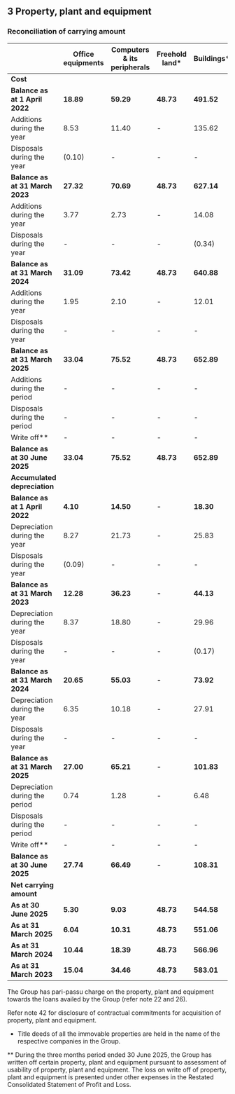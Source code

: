 ## 3 Property, plant and equipment

### Reconciliation of carrying amount

<table><thead><tr><th></th><th>Office equipments</th><th>Computers & its peripherals</th><th>Freehold land*</th><th>Buildings*</th><th>Vehicles</th><th>Electrical equipment</th><th>Furniture & Fixtures</th><th>Leasehold Improvements</th><th>Plant and Machinery</th><th>Total</th></tr></thead><tbody><tr><td><strong>Cost</strong></td><td></td><td></td><td></td><td></td><td></td><td></td><td></td><td></td><td></td><td></td></tr><tr><td><strong>Balance as at 1 April 2022</strong></td><td><strong>18.89</strong></td><td><strong>59.29</strong></td><td><strong>48.73</strong></td><td><strong>491.52</strong></td><td><strong>22.90</strong></td><td><strong>34.50</strong></td><td><strong>50.00</strong></td><td><strong>190.10</strong></td><td><strong>1,017.89</strong></td><td><strong>1,933.82</strong></td></tr><tr><td>Additions during the year</td><td>8.53</td><td>11.40</td><td>-</td><td>135.62</td><td>-</td><td>3.49</td><td>17.83</td><td>106.39</td><td>152.90</td><td>436.16</td></tr><tr><td>Disposals during the year</td><td>(0.10)</td><td>-</td><td>-</td><td>-</td><td>(2.48)</td><td>(0.51)</td><td>(0.90)</td><td>(35.31)</td><td>(46.74)</td><td>(86.04)</td></tr><tr><td><strong>Balance as at 31 March 2023</strong></td><td><strong>27.32</strong></td><td><strong>70.69</strong></td><td><strong>48.73</strong></td><td><strong>627.14</strong></td><td><strong>20.42</strong></td><td><strong>37.48</strong></td><td><strong>66.93</strong></td><td><strong>261.18</strong></td><td><strong>1,124.05</strong></td><td><strong>2,283.94</strong></td></tr><tr><td>Additions during the year</td><td>3.77</td><td>2.73</td><td>-</td><td>14.08</td><td>-</td><td>0.37</td><td>5.02</td><td>59.93</td><td>45.20</td><td>131.10</td></tr><tr><td>Disposals during the year</td><td>-</td><td>-</td><td>-</td><td>(0.34)</td><td>-</td><td>-</td><td>(0.01)</td><td>-</td><td>(16.45)</td><td>(16.80)</td></tr><tr><td><strong>Balance as at 31 March 2024</strong></td><td><strong>31.09</strong></td><td><strong>73.42</strong></td><td><strong>48.73</strong></td><td><strong>640.88</strong></td><td><strong>20.42</strong></td><td><strong>37.85</strong></td><td><strong>71.94</strong></td><td><strong>321.11</strong></td><td><strong>1,152.80</strong></td><td><strong>2,398.24</strong></td></tr><tr><td>Additions during the year</td><td>1.95</td><td>2.10</td><td>-</td><td>12.01</td><td>0.99</td><td>0.06</td><td>3.64</td><td>14.51</td><td>39.90</td><td>75.16</td></tr><tr><td>Disposals during the year</td><td>-</td><td>-</td><td>-</td><td>-</td><td>-</td><td>-</td><td>-</td><td>-</td><td>-</td><td>-</td></tr><tr><td><strong>Balance as at 31 March 2025</strong></td><td><strong>33.04</strong></td><td><strong>75.52</strong></td><td><strong>48.73</strong></td><td><strong>652.89</strong></td><td><strong>21.41</strong></td><td><strong>37.91</strong></td><td><strong>75.58</strong></td><td><strong>335.62</strong></td><td><strong>1,192.70</strong></td><td><strong>2,473.40</strong></td></tr><tr><td>Additions during the period</td><td>-</td><td>-</td><td>-</td><td>-</td><td>21.15</td><td>6.02</td><td>-</td><td>8.40</td><td>8.04</td><td>43.61</td></tr><tr><td>Disposals during the period</td><td>-</td><td>-</td><td>-</td><td>-</td><td>-</td><td>-</td><td>-</td><td>-</td><td>-</td><td>-</td></tr><tr><td>Write off**</td><td>-</td><td>-</td><td>-</td><td>-</td><td>-</td><td>-</td><td>-</td><td>(4.46)</td><td>-</td><td>(4.46)</td></tr><tr><td><strong>Balance as at 30 June 2025</strong></td><td><strong>33.04</strong></td><td><strong>75.52</strong></td><td><strong>48.73</strong></td><td><strong>652.89</strong></td><td><strong>42.56</strong></td><td><strong>43.93</strong></td><td><strong>75.58</strong></td><td><strong>339.56</strong></td><td><strong>1,200.74</strong></td><td><strong>2,512.55</strong></td></tr><tr><td><strong>Accumulated depreciation</strong></td><td></td><td></td><td></td><td></td><td></td><td></td><td></td><td></td><td></td><td></td></tr><tr><td><strong>Balance as at 1 April 2022</strong></td><td><strong>4.10</strong></td><td><strong>14.50</strong></td><td><strong>-</strong></td><td><strong>18.30</strong></td><td><strong>2.70</strong></td><td><strong>4.60</strong></td><td><strong>4.00</strong></td><td><strong>34.80</strong></td><td><strong>58.79</strong></td><td><strong>141.79</strong></td></tr><tr><td>Depreciation during the year</td><td>8.27</td><td>21.73</td><td>-</td><td>25.83</td><td>3.48</td><td>5.00</td><td>10.50</td><td>75.93</td><td>109.96</td><td>260.70</td></tr><tr><td>Disposals during the year</td><td>(0.09)</td><td>-</td><td>-</td><td>-</td><td>(2.35)</td><td>(0.43)</td><td>(0.59)</td><td>(28.81)</td><td>(6.78)</td><td>(39.05)</td></tr><tr><td><strong>Balance as at 31 March 2023</strong></td><td><strong>12.28</strong></td><td><strong>36.23</strong></td><td><strong>-</strong></td><td><strong>44.13</strong></td><td><strong>3.83</strong></td><td><strong>9.17</strong></td><td><strong>13.91</strong></td><td><strong>81.92</strong></td><td><strong>161.97</strong></td><td><strong>363.44</strong></td></tr><tr><td>Depreciation during the year</td><td>8.37</td><td>18.80</td><td>-</td><td>29.96</td><td>3.41</td><td>4.59</td><td>10.24</td><td>70.32</td><td>91.77</td><td>237.46</td></tr><tr><td>Disposals during the year</td><td>-</td><td>-</td><td>-</td><td>(0.17)</td><td>-</td><td>-</td><td>(0.01)</td><td>-</td><td>(5.38)</td><td>(5.56)</td></tr><tr><td><strong>Balance as at 31 March 2024</strong></td><td><strong>20.65</strong></td><td><strong>55.03</strong></td><td><strong>-</strong></td><td><strong>73.92</strong></td><td><strong>7.24</strong></td><td><strong>13.76</strong></td><td><strong>24.14</strong></td><td><strong>152.24</strong></td><td><strong>248.36</strong></td><td><strong>595.34</strong></td></tr><tr><td>Depreciation during the year</td><td>6.35</td><td>10.18</td><td>-</td><td>27.91</td><td>3.10</td><td>4.14</td><td>9.32</td><td>75.64</td><td>102.54</td><td>239.18</td></tr><tr><td>Disposals during the year</td><td>-</td><td>-</td><td>-</td><td>-</td><td>-</td><td>-</td><td>-</td><td>-</td><td>-</td><td>-</td></tr><tr><td><strong>Balance as at 31 March 2025</strong></td><td><strong>27.00</strong></td><td><strong>65.21</strong></td><td><strong>-</strong></td><td><strong>101.83</strong></td><td><strong>10.34</strong></td><td><strong>17.90</strong></td><td><strong>33.46</strong></td><td><strong>227.88</strong></td><td><strong>350.90</strong></td><td><strong>834.52</strong></td></tr><tr><td>Depreciation during the period</td><td>0.74</td><td>1.28</td><td>-</td><td>6.48</td><td>0.77</td><td>1.03</td><td>1.70</td><td>18.15</td><td>26.20</td><td>56.35</td></tr><tr><td>Disposals during the period</td><td>-</td><td>-</td><td>-</td><td>-</td><td>-</td><td>-</td><td>-</td><td>-</td><td>-</td><td>-</td></tr><tr><td>Write off**</td><td>-</td><td>-</td><td>-</td><td>-</td><td>-</td><td>-</td><td>-</td><td>(1.58)</td><td>-</td><td>(1.58)</td></tr><tr><td><strong>Balance as at 30 June 2025</strong></td><td><strong>27.74</strong></td><td><strong>66.49</strong></td><td><strong>-</strong></td><td><strong>108.31</strong></td><td><strong>11.11</strong></td><td><strong>18.93</strong></td><td><strong>35.16</strong></td><td><strong>244.45</strong></td><td><strong>377.10</strong></td><td><strong>889.29</strong></td></tr><tr><td><strong>Net carrying amount</strong></td><td></td><td></td><td></td><td></td><td></td><td></td><td></td><td></td><td></td><td></td></tr><tr><td><strong>As at 30 June 2025</strong></td><td><strong>5.30</strong></td><td><strong>9.03</strong></td><td><strong>48.73</strong></td><td><strong>544.58</strong></td><td><strong>31.45</strong></td><td><strong>25.00</strong></td><td><strong>40.42</strong></td><td><strong>95.11</strong></td><td><strong>823.64</strong></td><td><strong>1,623.26</strong></td></tr><tr><td><strong>As at 31 March 2025</strong></td><td><strong>6.04</strong></td><td><strong>10.31</strong></td><td><strong>48.73</strong></td><td><strong>551.06</strong></td><td><strong>11.07</strong></td><td><strong>20.01</strong></td><td><strong>42.12</strong></td><td><strong>107.74</strong></td><td><strong>841.80</strong></td><td><strong>1,638.88</strong></td></tr><tr><td><strong>As at 31 March 2024</strong></td><td><strong>10.44</strong></td><td><strong>18.39</strong></td><td><strong>48.73</strong></td><td><strong>566.96</strong></td><td><strong>13.18</strong></td><td><strong>24.09</strong></td><td><strong>47.80</strong></td><td><strong>168.87</strong></td><td><strong>904.44</strong></td><td><strong>1,802.90</strong></td></tr><tr><td><strong>As at 31 March 2023</strong></td><td><strong>15.04</strong></td><td><strong>34.46</strong></td><td><strong>48.73</strong></td><td><strong>583.01</strong></td><td><strong>16.59</strong></td><td><strong>28.31</strong></td><td><strong>53.02</strong></td><td><strong>179.26</strong></td><td><strong>962.08</strong></td><td><strong>1,920.50</strong></td></tr></tbody></table>

The Group has pari-passu charge on the property, plant and equipment towards the loans availed by the Group (refer note 22 and 26).

Refer note 42 for disclosure of contractual commitments for acquisition of property, plant and equipment.

* Title deeds of all the immovable properties are held in the name of the respective companies in the Group.

** During the three months period ended 30 June 2025, the Group has written off certain property, plant and equipment pursuant to assessment of usability of property, plant and equipment. The loss on write off of property, plant and equipment is presented under other expenses in the Restated Consolidated Statement of Profit and Loss.